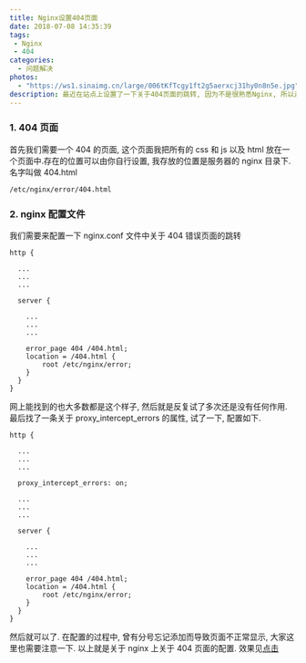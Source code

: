 ```yaml
---
title: Nginx设置404页面
date: 2018-07-08 14:35:39
tags: 
 - Nginx
 - 404
categories:
  - 问题解决
photos: 
  - "https://ws1.sinaimg.cn/large/006tKfTcgy1ft2g5aerxcj31hy0n8n5e.jpg"
description: 最近在站点上设置了一下关于404页面的跳转, 因为不是很熟悉Nginx, 所以走了不少弯路, 此处记录一下, 希望可以帮助大家解决问题.
---
```


### 1. 404 页面

首先我们需要一个 404 的页面, 这个页面我把所有的 css 和 js 以及 html 放在一个页面中.存在的位置可以由你自行设置, 我存放的位置是服务器的 nginx 目录下. 名字叫做 404.html

```
/etc/nginx/error/404.html
```

### 2. nginx 配置文件

我们需要来配置一下 nginx.conf 文件中关于 404 错误页面的跳转

```
http {

  ...
  ...
  ...

  server {

    ...
    ...
    ...

    error_page 404 /404.html;
    location = /404.html {
        root /etc/nginx/error;
    }
  }  
}
```

网上能找到的也大多数都是这个样子, 然后就是反复试了多次还是没有任何作用. 最后找了一条关于 proxy_intercept_errors 的属性, 试了一下, 配置如下.

```
http {

  ...
  ...
  ...

  proxy_intercept_errors: on;

  ...
  ...
  ...

  server {

    ...
    ...
    ...

    error_page 404 /404.html;
    location = /404.html {
        root /etc/nginx/error;
    }
  }  
}
```

然后就可以了. 在配置的过程中, 曾有分号忘记添加而导致页面不正常显示, 大家这里也需要注意一下.
以上就是关于 nginx 上关于 404 页面的配置.
效果见[点击](https://blog.julysong.com/404)
